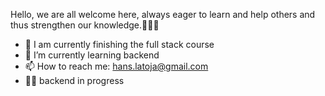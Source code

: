 Hello, we are all welcome here, always eager to learn and help others and thus strengthen our knowledge.📖🙌🤝

- 🔭 I am currently finishing the full stack course 
- 🌱 I’m currently learning backend 
- 📫 How to reach me: hans.latoja@gmail.com
- 👨‍🎓 backend in progress

